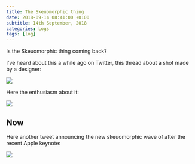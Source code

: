 ```yaml
---
title: The Skeuomorphic thing
date: 2018-09-14 08:41:00 +0100
subtitle: 14th September, 2018
categories: Logs
tags: [log]
---
```


Is the Skeuomorphic thing coming back?

I've heard about this a while ago on Twitter, this thread about a shot made by a designer:

![](/assets/log/n174_screen-shot-2018-03-02-at-08.16.32.png)

Here the enthusiasm about it:

![](/assets/log/n253_screen-shot-2018-03-02-at-08.17.34.png)

## Now

Here another tweet announcing the new skeuomorphic wave of after the recent Apple keynote:

![](/assets/log/n735_screen-shot-2018-09-14-at-12.38.42.png)